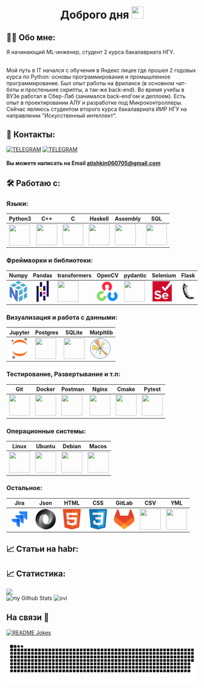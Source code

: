 <h1 align="center">Доброго дня
<img src="https://github.com/blackcater/blackcater/raw/main/images/Hi.gif" height="32" width="32"/></h1>

## 👨‍💻 Обо мне:

Я начинающий ML-инженер, студент 2 курса бакалавриата НГУ.

<br>
Мой путь в IT начался с обучения в Яндекс лицее где прошел 2 годовых курса по Python: основы программирования и
промышленное программирование.
Был опыт работы на фрилансе (в основном чат-боты и простенькие скрипты, а так-же back-end).
Во время учебы в ВУЗе работал в Сбер-Лаб (занимался back-end'ом и деплоем).
Есть опыт в проектировании АЛУ и разработке под Микроконтроллеры.

<br>
Сейчас являюсь студентом второго курса бакалавриата ИИР НГУ на направлении "Искусственный интеллект".

## 📡 Контакты:

<!--
Social networks buttons with links
-->
<a href="https://t.me/Lizarcon" target="_blank"><img src="https://img.shields.io/badge/Telegram-2CA5E0?style=for-the-badge&logo=telegram&logoColor=white" alt="TELEGRAM"></a>
<a href="https://vk.com/walker15363" target="_blank"><img src="https://img.shields.io/badge/-Vkontakte-003f5c?style=for-the-badge&logo=Vk" alt="TELEGRAM"></a>

#### Вы можете написать на Email [atishkin060705@gmail.com]()

## 🛠 Работаю с:

<div>

<!--
<img src="" width="55" height="55"/>
-->

### Языки:

| Python3                                                                                  | C++                                                                    | C                                                                    | Haskell                                                                    | Assembly                                                                                                                                   | SQL                                                                    |
|------------------------------------------------------------------------------------------|------------------------------------------------------------------------|----------------------------------------------------------------------|----------------------------------------------------------------------------|--------------------------------------------------------------------------------------------------------------------------------------------|------------------------------------------------------------------------|
| <img src="https://skillicons.dev/icons?i=python" width="55" height="55" align="center"/> | <img src="https://skillicons.dev/icons?i=cpp" width="55" height="55"/> | <img src="https://skillicons.dev/icons?i=c" width="55" height="55"/> | <img src="https://skillicons.dev/icons?i=haskell" width="55" height="55"/> | <img src="https://user-images.githubusercontent.com/103866722/177873824-ac727cae-29d5-406d-87de-93bb2bf21f02.png" width="55" height="55"/> | <img src="https://icons.veryicon.com/png/o/application/it-software-development-career/sql-language.png" width="55" height="55"/> |

### Фреймворки и библиотеки:

| Numpy                                                                                                                                                          | Pandas                                                                                                                                                           | transformers                                                                                          | OpenCV                                                                                                                                                           | pydantic                                                                                        | Selenium                                                                                                                                                             | Flask                                                                                                                                                          | Pygame                                                                                        | PyQt5                                                                                                                                                    |
|----------------------------------------------------------------------------------------------------------------------------------------------------------------|------------------------------------------------------------------------------------------------------------------------------------------------------------------|-------------------------------------------------------------------------------------------------------|------------------------------------------------------------------------------------------------------------------------------------------------------------------|-------------------------------------------------------------------------------------------------|----------------------------------------------------------------------------------------------------------------------------------------------------------------------|----------------------------------------------------------------------------------------------------------------------------------------------------------------|-----------------------------------------------------------------------------------------------|----------------------------------------------------------------------------------------------------------------------------------------------------------|
| <img src="https://raw.githubusercontent.com/devicons/devicon/6910f0503efdd315c8f9b858234310c06e04d9c0/icons/numpy/numpy-original.svg" width="55" height="55"/> | <img src="https://raw.githubusercontent.com/devicons/devicon/6910f0503efdd315c8f9b858234310c06e04d9c0/icons/pandas/pandas-original.svg" width="55" height="55"/> | <img src="https://huggingface.co/front/assets/huggingface_logo-noborder.svg" width="55" height="55"/> | <img src="https://raw.githubusercontent.com/devicons/devicon/6910f0503efdd315c8f9b858234310c06e04d9c0/icons/opencv/opencv-original.svg" width="55" height="55"/> | <img src="https://avatars.githubusercontent.com/u/110818415?s=200&v=4" width="55" height="55"/> | <img src="https://raw.githubusercontent.com/devicons/devicon/6910f0503efdd315c8f9b858234310c06e04d9c0/icons/selenium/selenium-original.svg" width="55" height="55"/> | <img src="https://raw.githubusercontent.com/devicons/devicon/6910f0503efdd315c8f9b858234310c06e04d9c0/icons/flask/flask-original.svg" width="55" height="55"/> | <img src="https://avatars.githubusercontent.com/u/20628127?s=48&v=4" width="55" height="55"/> | <img src="https://raw.githubusercontent.com/devicons/devicon/6910f0503efdd315c8f9b858234310c06e04d9c0/icons/qt/qt-original.svg" width="55" height="55"/> |

### Визуализация и работа с данными:

| Jupyter                                                                                                                                                            | Postgres                                                                    | SQLite                                                                    | Matpltlib                                                                                                                                                                |
|--------------------------------------------------------------------------------------------------------------------------------------------------------------------|-----------------------------------------------------------------------------|---------------------------------------------------------------------------|--------------------------------------------------------------------------------------------------------------------------------------------------------------------------|
| <img src="https://raw.githubusercontent.com/devicons/devicon/6910f0503efdd315c8f9b858234310c06e04d9c0/icons/jupyter/jupyter-original.svg" width="55" height="55"/> | <img src="https://skillicons.dev/icons?i=postgres" width="55" height="55"/> | <img src="https://skillicons.dev/icons?i=sqlite" width="55" height="55"/> | <img src="https://raw.githubusercontent.com/devicons/devicon/6910f0503efdd315c8f9b858234310c06e04d9c0/icons/matplotlib/matplotlib-original.svg" width="55" height="55"/> |

### Тестирование, Развертывание и т.п:

| Git                                                                    | Docker                                                                    | Postman                                                                    | Nginx                                                                    | Cmake                                                                    | Pytest                                                                                    |
|------------------------------------------------------------------------|---------------------------------------------------------------------------|----------------------------------------------------------------------------|--------------------------------------------------------------------------|--------------------------------------------------------------------------|-------------------------------------------------------------------------------------------|
| <img src="https://skillicons.dev/icons?i=git" width="55" height="55"/> | <img src="https://skillicons.dev/icons?i=docker" width="55" height="55"/> | <img src="https://skillicons.dev/icons?i=postman" width="55" height="55"/> | <img src="https://skillicons.dev/icons?i=nginx" width="55" height="55"/> | <img src="https://skillicons.dev/icons?i=cmake" width="55" height="55"/> | <img src="https://docs.pytest.org/en/stable/_static/pytest1.png" width="55" height="55"/> |

### Операционные системы:

| Linux                                                                    | Ubuntu                                                                    | Debian                                                                    | Macos                                                                                                                 |
|--------------------------------------------------------------------------|---------------------------------------------------------------------------|---------------------------------------------------------------------------|-----------------------------------------------------------------------------------------------------------------------|
| <img src="https://skillicons.dev/icons?i=linux" width="55" height="55"/> | <img src="https://skillicons.dev/icons?i=ubuntu" width="55" height="55"/> | <img src="https://skillicons.dev/icons?i=debian" width="55" height="55"/> | <img src="https://upload.wikimedia.org/wikipedia/commons/c/c9/Finder_Icon_macOS_Big_Sur.png" width="55" height="55"/> |

### Остальное:

| Jira                                                                                                                                                         | Json                                                                                                                                                         | HTML                                                                                                                                                           | CSS                                                                                                                                                          | GitLab                                                                                                                                                           | CSV                                                                                         | YML                                                                                           |
|--------------------------------------------------------------------------------------------------------------------------------------------------------------|--------------------------------------------------------------------------------------------------------------------------------------------------------------|----------------------------------------------------------------------------------------------------------------------------------------------------------------|--------------------------------------------------------------------------------------------------------------------------------------------------------------|------------------------------------------------------------------------------------------------------------------------------------------------------------------|---------------------------------------------------------------------------------------------|-----------------------------------------------------------------------------------------------|
| <img src="https://raw.githubusercontent.com/devicons/devicon/6910f0503efdd315c8f9b858234310c06e04d9c0/icons/jira/jira-original.svg" width="55" height="55"/> | <img src="https://raw.githubusercontent.com/devicons/devicon/6910f0503efdd315c8f9b858234310c06e04d9c0/icons/json/json-original.svg" width="55" height="55"/> | <img src="https://raw.githubusercontent.com/devicons/devicon/6910f0503efdd315c8f9b858234310c06e04d9c0/icons/html5/html5-original.svg" width="55" height="55"/> | <img src="https://raw.githubusercontent.com/devicons/devicon/6910f0503efdd315c8f9b858234310c06e04d9c0/icons/css3/css3-original.svg" width="55" height="55"/> | <img src="https://raw.githubusercontent.com/devicons/devicon/6910f0503efdd315c8f9b858234310c06e04d9c0/icons/gitlab/gitlab-original.svg" width="55" height="55"/> | <img src="https://cdn-icons-png.flaticon.com/512/9159/9159105.png" width="55" height="55"/> | <img src="https://cdn-icons-png.flaticon.com/512/10074/10074702.png" width="55" height="55"/> |

</div>

## 📈 Статьи на habr:

<!-- BLOG-POST-LIST:START -->
<!-- BLOG-POST-LIST:END -->

## 📈 Статистика:

<!--
Stats
-->
<div align="">
<img align="center" src="https://github-profile-summary-cards.vercel.app/api/cards/profile-details?username=andrei1112111">
<div align="">
<img align="" src="https://github-readme-stats.vercel.app/api?username=andrei1112111&include_all_commits=true&count_private=true&show_icons=true&line_height=20&title_color=5c6d74&icon_color=5c6d74&text_color=5c6d74" alt="my Github Stats"/>
<img align="" src="https://github-readme-stats.vercel.app/api/top-langs?username=andrei1112111&show_icons=true&locale=en&layout=compact&title_color=5c6d74&icon_color=5c6d74&text_color=5c6d74" alt="ovi" />
</div>
</div>

## На связи 🤝

<!--
Rundome joke :)
-->
<a href="https://readme-jokes.vercel.app"><img align="center" src="https://readme-jokes.vercel.app/api" alt="README Jokes"></a>

<!--
![Snake animation](https://raw.githubusercontent.com/sammorozov/sammorozov/93295f8b496a5f6c442757108ce760cd75ad5f9f/assets/github-snake.svg)
-->

<picture>
  <img alt="github contribution grid snake animation" src="https://raw.githubusercontent.com/andrei1112111/andrei1112111/output/github-contribution-grid-snake.svg">
</picture>
